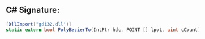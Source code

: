 
## C# Signature:
```cs
[DllImport("gdi32.dll")]
static extern bool PolyBezierTo(IntPtr hdc, POINT [] lppt, uint cCount);
```
